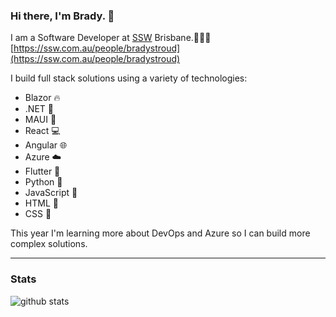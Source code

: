 ### Hi there, I'm Brady. 👋

I am a Software Developer at [SSW](https://ssw.com.au) Brisbane.👨🏻‍💻  
[https://ssw.com.au/people/bradystroud](https://ssw.com.au/people/bradystroud)

I build full stack solutions using a variety of technologies:

 * Blazor 🔥
 * .NET 💜
 * MAUI 🤖
 * React 💻 
 * Angular 🌐
 * Azure ☁️
 * Flutter 📱
 * Python 🐍
 * JavaScript 📜
 * HTML 📄
 * CSS 💄

This year I'm learning more about DevOps and Azure so I can build more complex solutions.

---
### Stats

![github stats](https://github-readme-stats.vercel.app/api?username=bradystroud&show_icons=true&cache_seconds=86400&theme=dark)
